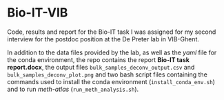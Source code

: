 # Bio-IT-VIB
Code, results and report for the Bio-IT task I was assigned for my second interview for the postdoc position at the De Preter lab in VIB-Ghent.

In addition to the data files provided by the lab, as well as the *yaml* file for the conda environment, the repo contains the report **Bio-IT task report.docx**, the output files `bulk_samples_deconv_output.csv` and `bulk_samples_deconv_plot.png` and two bash script files containing the commands used to install the conda environment (`install_conda_env.sh`) and to run *meth-atlas* (`run_meth_analysis.sh`).
